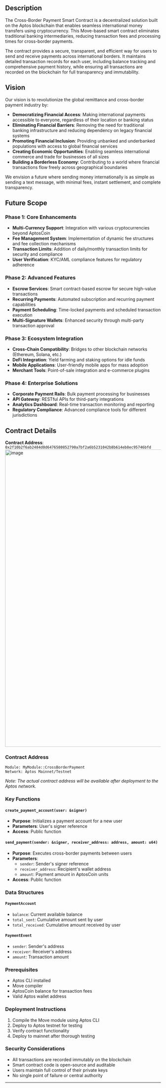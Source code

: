 ## Description

The Cross-Border Payment Smart Contract is a decentralized solution built on the Aptos blockchain that enables seamless international money transfers using cryptocurrency. This Move-based smart contract eliminates traditional banking intermediaries, reducing transaction fees and processing times for cross-border payments.

The contract provides a secure, transparent, and efficient way for users to send and receive payments across international borders. It maintains detailed transaction records for each user, including balance tracking and comprehensive payment history, while ensuring all transactions are recorded on the blockchain for full transparency and immutability.

## Vision

Our vision is to revolutionize the global remittance and cross-border payment industry by:

- **Democratizing Financial Access**: Making international payments accessible to everyone, regardless of their location or banking status
- **Eliminating Financial Barriers**: Removing the need for traditional banking infrastructure and reducing dependency on legacy financial systems
- **Promoting Financial Inclusion**: Providing unbanked and underbanked populations with access to global financial services
- **Creating Economic Opportunities**: Enabling seamless international commerce and trade for businesses of all sizes
- **Building a Borderless Economy**: Contributing to a world where financial transactions flow freely across geographical boundaries

We envision a future where sending money internationally is as simple as sending a text message, with minimal fees, instant settlement, and complete transparency.

## Future Scope

### Phase 1: Core Enhancements
- **Multi-Currency Support**: Integration with various cryptocurrencies beyond AptosCoin
- **Fee Management System**: Implementation of dynamic fee structures and fee collection mechanisms
- **Transaction Limits**: Addition of daily/monthly transaction limits for security and compliance
- **User Verification**: KYC/AML compliance features for regulatory adherence

### Phase 2: Advanced Features
- **Escrow Services**: Smart contract-based escrow for secure high-value transactions
- **Recurring Payments**: Automated subscription and recurring payment capabilities
- **Payment Scheduling**: Time-locked payments and scheduled transaction execution
- **Multi-Signature Wallets**: Enhanced security through multi-party transaction approval

### Phase 3: Ecosystem Integration
- **Cross-Chain Compatibility**: Bridges to other blockchain networks (Ethereum, Solana, etc.)
- **DeFi Integration**: Yield farming and staking options for idle funds
- **Mobile Applications**: User-friendly mobile apps for mass adoption
- **Merchant Tools**: Point-of-sale integration and e-commerce plugins

### Phase 4: Enterprise Solutions
- **Corporate Payment Rails**: Bulk payment processing for businesses
- **API Gateway**: RESTful APIs for third-party integrations
- **Analytics Dashboard**: Real-time transaction monitoring and reporting
- **Regulatory Compliance**: Advanced compliance tools for different jurisdictions

## Contract Details
**Contract Address**: `0x2f10b2f6ab2484d0d6476580852790a7bf2a6b5231042b8b614eb8ec95746bfd`
<img width="1919" height="958" alt="image" src="https://github.com/user-attachments/assets/b92ea7e9-5315-434d-9db8-61c69cc863e6" />


### Contract Address
```
Module: MyModule::CrossBorderPayment
Network: Aptos Mainnet/Testnet
```

*Note: The actual contract address will be available after deployment to the Aptos network.*

### Key Functions

#### `create_payment_account(user: &signer)`
- **Purpose**: Initializes a payment account for a new user
- **Parameters**: User's signer reference
- **Access**: Public function

#### `send_payment(sender: &signer, receiver_address: address, amount: u64)`
- **Purpose**: Executes cross-border payments between users
- **Parameters**: 
  - `sender`: Sender's signer reference
  - `receiver_address`: Recipient's wallet address
  - `amount`: Payment amount in AptosCoin units
- **Access**: Public function

### Data Structures

#### `PaymentAccount`
- `balance`: Current available balance
- `total_sent`: Cumulative amount sent by user
- `total_received`: Cumulative amount received by user

#### `PaymentEvent`
- `sender`: Sender's address
- `receiver`: Receiver's address  
- `amount`: Transaction amount

### Prerequisites
- Aptos CLI installed
- Move compiler
- AptosCoin balance for transaction fees
- Valid Aptos wallet address

### Deployment Instructions
1. Compile the Move module using Aptos CLI
2. Deploy to Aptos testnet for testing
3. Verify contract functionality
4. Deploy to mainnet after thorough testing

### Security Considerations
- All transactions are recorded immutably on the blockchain
- Smart contract code is open-source and auditable
- Users maintain full control of their private keys
- No single point of failure or central authority

---
